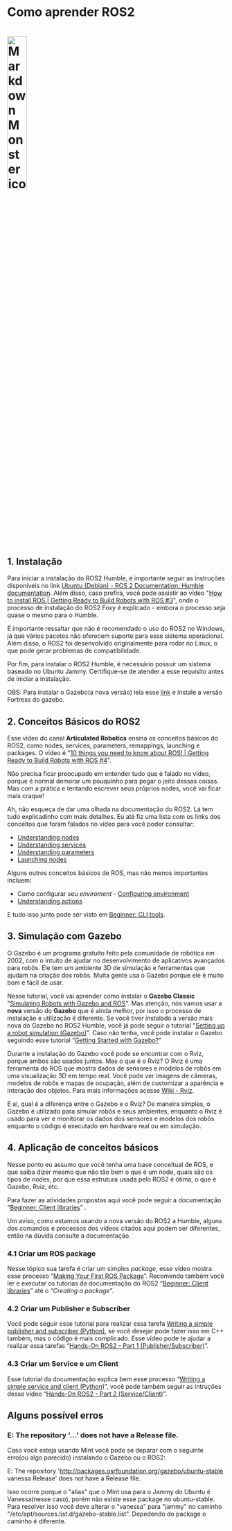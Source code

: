 <h1>Como aprender ROS2<h1>
<img src="https://github.com/ros-infrastructure/artwork/blob/master/distributions/humble/HumbleHawksbill.png"
     alt="Markdown Monster icon"
     width="30%"
     height="30%"/>

<h2>1. Instalação</h2>


Para iniciar a instalação do ROS2 Humble, é importante seguir as instruções disponíveis no link [Ubuntu (Debian) - ROS 2 Documentation: Humble documentation](https://docs.ros.org/en/humble/Installation/Ubuntu-Install-Debians.html). Além disso, caso prefira, você pode assistir ao vídeo "[How to install ROS | Getting Ready to Build Robots with ROS #3](https://www.youtube.com/watch?v=uWzOk0nkTcI&list=PLunhqkrRNRhYYCaSTVP-qJnyUPkTxJnBt&index=3)", onde o processo de instalação do ROS2 Foxy é explicado - embora o processo seja quase o mesmo para o Humble.

É importante ressaltar que não é recomendado o uso do ROS2 no Windows, já que vários pacotes não oferecem suporte para esse sistema operacional. Além disso, o ROS2 foi desenvolvido originalmente para rodar no Linux, o que pode gerar problemas de compatibilidade.

Por fim, para instalar o ROS2 Humble, é necessário possuir um sistema baseado no Ubuntu Jammy. Certifique-se de atender a esse requisito antes de iniciar a instalação.

OBS: Para instalar o Gazebo(a nova versão) leia esse [link](https://gazebosim.org/docs/latest/ros_installation) e instale a versão Fortress do gazebo.
<h2>2. Conceitos Básicos do ROS2</h2>


Esse vídeo do canal **Articulated Robotics** ensina os conceitos básicos do ROS2, como nodes, services, parameters, remappings, launching e packages. O vídeo é "[10 things you need to know about ROS! | Getting Ready to Build Robots with ROS #4](https://www.youtube.com/watch?v=KAASuA3_4eg&list=PLunhqkrRNRhYYCaSTVP-qJnyUPkTxJnBt&index=4)".

Não precisa ficar preocupado em entender tudo que é falado no vídeo, porque é normal demorar um pouquinho para pegar o jeito dessas coisas. Mas com a prática e tentando escrever seus próprios nodes, você vai ficar mais craque!

Ah, não esqueça de dar uma olhada na documentação do ROS2. Lá tem tudo explicadinho com mais detalhes. Eu até fiz uma lista com os links dos conceitos que foram falados no vídeo para você poder consultar:



* [Understanding nodes](https://docs.ros.org/en/humble/Tutorials/Beginner-CLI-Tools/Understanding-ROS2-Nodes/Understanding-ROS2-Nodes.html)
* [Understanding services](https://docs.ros.org/en/humble/Tutorials/Beginner-CLI-Tools/Understanding-ROS2-Services/Understanding-ROS2-Services.html)
* [Understanding parameters](https://docs.ros.org/en/humble/Tutorials/Beginner-CLI-Tools/Understanding-ROS2-Parameters/Understanding-ROS2-Parameters.html)
* [Launching nodes](https://docs.ros.org/en/humble/Tutorials/Beginner-CLI-Tools/Launching-Multiple-Nodes/Launching-Multiple-Nodes.html)

Alguns outros conceitos básicos de ROS, mas não menos importantes incluem:



* Como configurar seu _enviroment_ - [Configuring environment](https://docs.ros.org/en/humble/Tutorials/Beginner-CLI-Tools/Configuring-ROS2-Environment.html)
* [Understanding actions](https://docs.ros.org/en/humble/Tutorials/Beginner-CLI-Tools/Understanding-ROS2-Actions/Understanding-ROS2-Actions.html#)

E tudo isso junto pode ser visto em [Beginner: CLI tools](https://docs.ros.org/en/humble/Tutorials/Beginner-CLI-Tools.html).

<h2>3. Simulação com Gazebo</h2>


O Gazebo é um programa gratuito feito pela comunidade de robótica em 2002, com o intuito de ajudar no desenvolvimento de aplicativos avançados para robôs. Ele tem um ambiente 3D de simulação e ferramentas que ajudam na criação dos robôs. Muita gente usa o Gazebo porque ele é muito bom e fácil de usar.

Nesse tutorial, você vai aprender como instalar o **Gazebo Classic** "[Simulating Robots with Gazebo and ROS](https://www.youtube.com/watch?v=laWn7_cj434&list=PLunhqkrRNRhYYCaSTVP-qJnyUPkTxJnBt&index=9)". Mas atenção, nós vamos usar a **nova** versão do **Gazebo** que é ainda melhor, por isso o processo de instalação e utilização é diferente. Se você tiver instalado a versão mais nova do Gazebo no ROS2 Humble, você já pode seguir o tutorial "[Setting up a robot simulation (Gazebo)](https://docs.ros.org/en/humble/Tutorials/Advanced/Simulators/Gazebo.html)". Caso não tenha, você pode instalar o Gazebo seguindo esse tutorial “[Getting Started with Gazebo?](https://gazebosim.org/docs)”

Durante a instalação do Gazebo você pode se encontrar com o Rviz, porque ambos são usados juntos. Mas o que é o Rviz? O Rviz é uma ferramenta do ROS que mostra dados de sensores e modelos de robôs em uma visualização 3D em tempo real. Você pode ver imagens de câmeras, modelos de robôs e mapas de ocupação, além de customizar a aparência e interação dos objetos. Para mais informações acesse [Wiki - Rviz](http://wiki.ros.org/rviz).

E aí, qual é a diferença entre o Gazebo e o Rviz? De maneira simples, o Gazebo é utilizado para simular robôs e seus ambientes, enquanto o Rviz é usado para ver e monitorar os dados dos sensores e modelos dos robôs enquanto o código é executado em hardware real ou em simulação.

<h2>4. Aplicação de conceitos básicos</h2>


Nesse ponto eu assumo que você tenha uma base conceitual de ROS, e que saiba dizer mesmo que não tão bem o que é um node, quais são os tipos de nodes, por que essa estrutura usada pelo ROS2 é ótima, o que é Gazebo, Rviz, etc.

Para fazer as atividades propostas aqui você pode seguir a documentação “[Beginner: Client libraries](https://docs.ros.org/en/humble/Tutorials/Beginner-Client-Libraries.html)” .

Um aviso, como estamos usando a nova versão do ROS2 a Humble, alguns dos comandos e processos dos vídeos citados aqui podem ser diferentes, então na dúvida consulte a documentação.

<h3>4.1 Criar um ROS package</h3>


Nesse tópico sua tarefa é criar um simples _package_,  esse vídeo mostra esse processo “[Making Your First ROS Package](https://www.youtube.com/watch?v=Y_SyQXTL2XU&list=PLunhqkrRNRhYYCaSTVP-qJnyUPkTxJnBt&index=6)”. Recomendo também você ler e executar os tutorias da documentação do ROS2 “[Beginner: Client libraries](https://docs.ros.org/en/humble/Tutorials/Beginner-Client-Libraries.html)” até o “_Creating a package_”.

<h3>4.2 Criar um Publisher e Subscriber</h3>


Você pode seguir esse tutorial para realizar essa tarefa [Writing a simple publisher and subscriber (Python)](https://docs.ros.org/en/humble/Tutorials/Beginner-Client-Libraries/Writing-A-Simple-Py-Publisher-And-Subscriber.html#), se você desejar pode fazer isso em C++ também, mas o código é mais complicado. Esse vídeo pode te ajudar a realizar essa tarefas “[Hands-On ROS2 - Part 1 (Publisher/Subscriber)](https://www.youtube.com/watch?v=8407qTyBRe0)”.

<h3>4.3 Criar um Service e um Client</h3>


Esse tutorial da documentação explica bem esse processo “[Writing a simple service and client (Python)](https://docs.ros.org/en/humble/Tutorials/Beginner-Client-Libraries/Writing-A-Simple-Py-Service-And-Client.html)”, você pode também seguir as intruções desse vídeo “[Hands-On ROS2 - Part 2 (Service/Client)](https://www.youtube.com/watch?v=RJFoM-vnDJo)”.

## Alguns possível erros
### E: The repository '...' does not have a Release file.

Caso você esteja usando Mint você pode se deparar com o seguinte erro(ou algo parecido) instalando o Gazebo ou o ROS2:

E: The repository 'http://packages.osrfoundation.org/gazebo/ubuntu-stable vanessa Release' does not have a Release file.

Isso ocorre porque o "alias" que o Mint usa para o Jammy do Ubuntu é Vanessa(nesse caso), porém não existe esse package no ubuntu-stable. Para resolver isso você deve alterar o "vanessa" para "jammy" no caminho "/etc/apt/sources.list.d/gazebo-stable.list". Depedendo do package o caminho é diferente.





